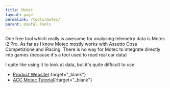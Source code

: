 ```yaml
---
title: Motec
layout: page
permalink: /tools/motec/
parent: Useful Tools
---
```

One free tool which really is awesome for analysing telemetry data is Motec i2 Pro. 
As far as I know Motec mostly works with Assetto Cosa Competizione and iRacing.
There is no way for Motec to integrate directly into games (because it's a tool used to read real car data)

I quite like using it to look at data, but it's quite difficult to use.

- [Product Website](https://www.motec.com.au/i2/i2downloads/){:target="_blank"}
- [ACC Motec Tutorial](https://coachdaveacademy.com/tutorials/how-to-use-motec-data-in-assetto-corsa-competizione/){:target="_blank"}